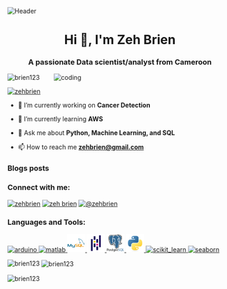 ![Header]("C:\Users\jeezychild\Desktop\github-header-image.png")
<h1 align="center">Hi 👋, I'm Zeh Brien</h1>
<h3 align="center">A passionate Data scientist/analyst from Cameroon</h3>
<img align="right" alt='coding' src="[https://i.gifer.com/OyGx.mp4](https://github.com/Brien123/Brien123/blob/main/giphy.gif?raw=true)" alt="coding" width="400" />

<p align="left"> <img src="https://komarev.com/ghpvc/?username=brien123&label=Profile%20views&color=0e75b6&style=flat" alt="brien123" /> </p>

<p align="left"> <a href="https://twitter.com/zehbrien" target="blank"><img src="https://img.shields.io/twitter/follow/zehbrien?logo=twitter&style=for-the-badge" alt="zehbrien" /></a> </p>

- 🔭 I’m currently working on **Cancer Detection**

- 🌱 I’m currently learning **AWS**

- 💬 Ask me about **Python, Machine Learning, and SQL**

- 📫 How to reach me **zehbrien@gmail.com**

### Blogs posts
<!-- BLOG-POST-LIST:START -->
<!-- BLOG-POST-LIST:END -->

<h3 align="left">Connect with me:</h3>
<p align="left">
<a href="https://twitter.com/zehbrien" target="blank"><img align="center" src="https://raw.githubusercontent.com/rahuldkjain/github-profile-readme-generator/master/src/images/icons/Social/twitter.svg" alt="zehbrien" height="30" width="40" /></a>
<a href="https://linkedin.com/in/zeh brien" target="blank"><img align="center" src="https://raw.githubusercontent.com/rahuldkjain/github-profile-readme-generator/master/src/images/icons/Social/linked-in-alt.svg" alt="zeh brien" height="30" width="40" /></a>
<a href="https://medium.com/@zehbrien" target="blank"><img align="center" src="https://raw.githubusercontent.com/rahuldkjain/github-profile-readme-generator/master/src/images/icons/Social/medium.svg" alt="@zehbrien" height="30" width="40" /></a>
</p>

<h3 align="left">Languages and Tools:</h3>
<p align="left"> <a href="https://www.arduino.cc/" target="_blank" rel="noreferrer"> <img src="https://cdn.worldvectorlogo.com/logos/arduino-1.svg" alt="arduino" width="40" height="40"/> </a> <a href="https://www.mathworks.com/" target="_blank" rel="noreferrer"> <img src="https://upload.wikimedia.org/wikipedia/commons/2/21/Matlab_Logo.png" alt="matlab" width="40" height="40"/> </a> <a href="https://www.mysql.com/" target="_blank" rel="noreferrer"> <img src="https://raw.githubusercontent.com/devicons/devicon/master/icons/mysql/mysql-original-wordmark.svg" alt="mysql" width="40" height="40"/> </a> <a href="https://pandas.pydata.org/" target="_blank" rel="noreferrer"> <img src="https://raw.githubusercontent.com/devicons/devicon/2ae2a900d2f041da66e950e4d48052658d850630/icons/pandas/pandas-original.svg" alt="pandas" width="40" height="40"/> </a> <a href="https://www.postgresql.org" target="_blank" rel="noreferrer"> <img src="https://raw.githubusercontent.com/devicons/devicon/master/icons/postgresql/postgresql-original-wordmark.svg" alt="postgresql" width="40" height="40"/> </a> <a href="https://www.python.org" target="_blank" rel="noreferrer"> <img src="https://raw.githubusercontent.com/devicons/devicon/master/icons/python/python-original.svg" alt="python" width="40" height="40"/> </a> <a href="https://scikit-learn.org/" target="_blank" rel="noreferrer"> <img src="https://upload.wikimedia.org/wikipedia/commons/0/05/Scikit_learn_logo_small.svg" alt="scikit_learn" width="40" height="40"/> </a> <a href="https://seaborn.pydata.org/" target="_blank" rel="noreferrer"> <img src="https://seaborn.pydata.org/_images/logo-mark-lightbg.svg" alt="seaborn" width="40" height="40"/> </a> </p>

<p><img align="left" src="https://github-readme-stats.vercel.app/api/top-langs?username=brien123&show_icons=true&locale=en&layout=compact" alt="brien123" /></p>

<p>&nbsp;<img align="center" src="https://github-readme-stats.vercel.app/api?username=brien123&show_icons=true&locale=en" alt="brien123" /></p>

<p><img align="center" src="https://github-readme-streak-stats.herokuapp.com/?user=brien123&" alt="brien123" /></p>
